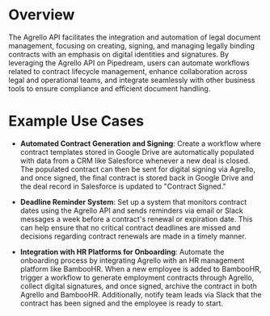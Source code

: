 # Overview

The Agrello API facilitates the integration and automation of legal document management, focusing on creating, signing, and managing legally binding contracts with an emphasis on digital identities and signatures. By leveraging the Agrello API on Pipedream, users can automate workflows related to contract lifecycle management, enhance collaboration across legal and operational teams, and integrate seamlessly with other business tools to ensure compliance and efficient document handling.

# Example Use Cases

- **Automated Contract Generation and Signing**: Create a workflow where contract templates stored in Google Drive are automatically populated with data from a CRM like Salesforce whenever a new deal is closed. The populated contract can then be sent for digital signing via Agrello, and once signed, the final contract is stored back in Google Drive and the deal record in Salesforce is updated to "Contract Signed."

- **Deadline Reminder System**: Set up a system that monitors contract dates using the Agrello API and sends reminders via email or Slack messages a week before a contract's renewal or expiration date. This can help ensure that no critical contract deadlines are missed and decisions regarding contract renewals are made in a timely manner.

- **Integration with HR Platforms for Onboarding**: Automate the onboarding process by integrating Agrello with an HR management platform like BambooHR. When a new employee is added to BambooHR, trigger a workflow to generate employment contracts through Agrello, collect digital signatures, and once signed, archive the contract in both Agrello and BambooHR. Additionally, notify team leads via Slack that the contract has been signed and the employee is ready to start.
